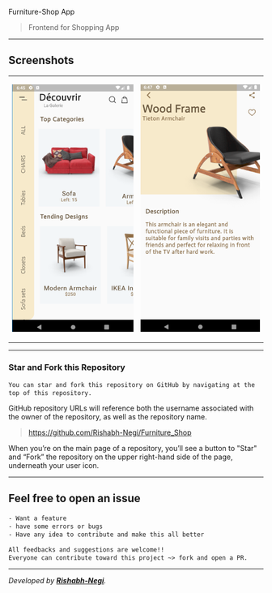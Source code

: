 Furniture-Shop App
>Frontend for Shopping App
---

## Screenshots
<table>
<tr>
    <td>
    
![HomeScreen](https://github.com/Rishabh-Negi/Furniture_Shop/blob/master/gallery/homeScreen.PNG?raw=true)
    </td>
    <td>

![ItemScreen](https://github.com/Rishabh-Negi/Furniture_Shop/blob/master/gallery/itemScreen.PNG?raw=true)
    </td>
</tr>
</table>

---
### Star and Fork this Repository
```
You can star and fork this repository on GitHub by navigating at the top of this repository.
```
GitHub repository URLs will reference both the username associated with the owner of the repository, as well as the repository name. 

> https://github.com/Rishabh-Negi/Furniture_Shop

When you’re on the main page of a repository, you’ll see a button to "Star" and “Fork” the repository on the upper right-hand side of the page, underneath your user icon.

---
## Feel free to open an issue
```
- Want a feature 
- have some errors or bugs
- Have any idea to contribute and make this all better
```

```
All feedbacks and suggestions are welcome!!
Everyone can contribute toward this project ~> fork and open a PR.
```

---
_Developed by  **[Rishabh-Negi](https://github.com/Rishabh-Negi)**._



